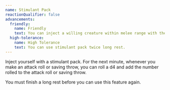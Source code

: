 ```yaml
---
name: Stimulant Pack
reactionQualifier: false
advancements:
  friendly:
    name: Friendly
    text: You can inject a willing creature within melee range with the stimulant pack.
  high-tolerance:
    name: High Tolerance
    text: You can use stimulant pack twice long rest.
---
```

Inject yourself with a stimulant pack. For the next minute, whenever you make an attack roll or saving throw,
you can roll a d4 and add the number rolled to the attack roll or saving throw.

You must finish a long rest before you can use this feature again.
